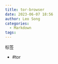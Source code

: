 ```yaml
---
title: tor-browser
date: 2023-06-07 18:56
author: Leo Song
categories:
  - Markdown
tags:
---
```


标签

- #tor
